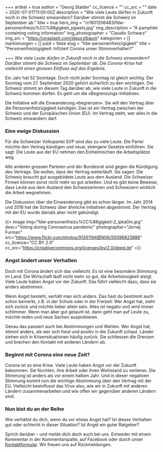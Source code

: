 +++
artikel = true
author = "Georg Stalder"
cc_licence = ""
cc_src = ""
date = 2020-07-01T11:00:00Z
description = "Wie viele Leute dürfen in Zukunft noch in die Schweiz einwandern? Darüber stimmt die Schweiz im September ab."
fdw = true
hero_img = "/v1601206483/fdw-personenfreizu%CC%88gigkeit_pgwels.jpg"
img_description = "A pamphlet containing voting information"
img_photographer = "Claudio Schwarz"
img_src = "https://unsplash.com/@purzlbaum"
kategorien = []
markierungen = []
paid = false
slug = "fdw-personenfreizügigkeit"
title = "Personenfreizügigkeit: Infiziert Corona unser Stimmverhalten?"

+++
_Wie viele Leute dürfen in Zukunft noch in die Schweiz einwandern? Darüber stimmt die Schweiz im September ab. Die Corona-Krise hat vielleicht einen grossen Einfluss auf das Ergebnis._

Ein Jahr hat 52 Sonntage. Doch nicht jeder Sonntag ist gleich wichtig. Der Sonntag vom 27. September 2020 gehört sicherlich zu den wichtigen. Die Schweiz stimmt an diesem Tag darüber ab, wie viele Leute in Zukunft in die Schweiz kommen dürfen. Es geht um die «Begrenzungs-Initiative».

Die Initiative will die Einwanderung «begrenzen». Sie will den Vertrag über die Personenfreizügigkeit kündigen. Das ist ein Vertrag zwischen der Schweiz und der Europäischen Union (EU). Im Vertrag steht, wer alles in die Schweiz einwandern darf.

### Eine ewige Diskussion

Für die Schweizer Volkspartei SVP sind das zu viele Leute. Die Partei möchte den Vertrag kündigen und neue, strengere Gesetze einführen. Sie sagt: Die Leute aus der EU nehmen den Einheimischen die Arbeitsplätze weg.

Alle anderen grossen Parteien und der Bundesrat sind gegen die Kündigung des Vertrags. Sie wollen, dass der Vertrag weiterläuft. Sie sagen: Die Schweiz braucht gut ausgebildete Leute aus dem Ausland. Die Schweizer Firmen können sonst nicht mehr so gut arbeiten. Und es gibt keine Beweise, dass Leute aus dem Ausland den Schweizerinnen und Schweizern wirklich die Arbeit wegnehmen.

Die Diskussion über die Einwanderung gibt es schon länger. Im Jahr 2014 und 2016 hat die Schweiz über ähnliche Initiativen abgestimmt. Der Vertrag mit der EU wurde damals aber nicht gekündigt.

{{< image img="fdw-personenfreizu%CC%88gigkeit-2_lpka0m.jpg" desc="Voting during Coronavirus pandemic" photographer="Jernej Furman" src="https://www.flickr.com/photos/91261194@N06/50096823886" cc_licence="CC BY 2.0" cc_src="https://creativecommons.org/licenses/by/2.0/deed.de" >}}

### Angst ändert unser Verhalten

Doch mit Corona ändert sich das vielleicht. Es ist eine besondere Stimmung im Land. Die Wirtschaft läuft nicht mehr so gut, die Arbeitslosigkeit steigt. Viele Leute haben Angst vor der Zukunft. Das führt vielleicht dazu, dass sie anders abstimmen.

Wenn Angst besteht, verhält man sich anders. Das hast du bestimmt auch schon bemerkt, z.B. in der Schule oder in der Freizeit: Wer Angst hat, zieht sich zurück und möchte lieber allein sein. Alles ist negativ und wird immer schlimmer. Wenn man aber gut gelaunt ist, dann geht man auf Leute zu, möchte reden und neue Sachen ausprobieren.

Genau das passiert auch bei Abstimmungen und Wahlen. Wer Angst hat, stimmt anders, als wer sich freut und positiv in die Zukunft schaut. Länder ziehen sich in Krisensituationen häufig zurück. Sie schliessen die Grenzen und brechen den Kontakt mit anderen Ländern ab.

### Beginnt mit Corona eine neue Zeit?

Corona ist so eine Krise. Viele Leute haben Angst vor der Zukunft bekommen. Sie fürchten, ihre Arbeit oder ihren Wohlstand zu verlieren. Die Stimmung ist anders als vor einem halben Jahr. Und in dieser negativen Stimmung kommt nun die wichtige Abstimmung über den Vertrag mit der EU. Vielleicht beeinflusst das Virus also, wie wir in Zukunft mit anderen Ländern zusammenarbeiten und wie offen wir gegenüber anderen Ländern sind.

### Nun bist du an der Reihe

Wie verhältst du dich, wenn du vor etwas Angst hat? Ist dieses Verhalten gut oder schlecht in dieser Situation? Ist Angst ein guter Ratgeber?

Sprich darüber – und melde dich doch auch bei uns. Entweder mit einem Kommentar in der Kommentarspalte, auf Facebook oder durch unser [Kontaktformular](https://www.chinderzytig.ch/kontakt/). Wir freuen uns auf Rückmeldungen.